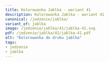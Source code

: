 ```yaml
---
title: Kolorowanka Jablka - wariant 41
description: Kolorowanka Jablka - wariant 41
canonical: /jedzenie/jablka/
variant_of: jablka
image: /jedzenie/jablka/41/jablka-41.svg
pdf: /jedzenie/jablka/41/jablka-41.pdf
alt: "Kolorowanka do druku jablka"
tags:
- jedzenie
- jablka
---
```

